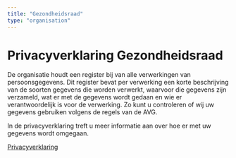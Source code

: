 ```yaml
---
title: "Gezondheidsraad"
type: "organisation"
---
```


# Privacyverklaring Gezondheidsraad

De organisatie houdt een register bij van alle verwerkingen van persoonsgegevens. Dit register bevat per verwerking een korte beschrijving van de soorten gegevens die worden verwerkt, waarvoor die gegevens zijn verzameld, wat er met de gegevens wordt gedaan en wie er verantwoordelijk is voor de verwerking. Zo kunt u controleren of wij uw gegevens gebruiken volgens de regels van de AVG.

In de privacyverklaring treft u meer informatie aan over hoe er met uw gegevens wordt omgegaan.

<a href="https://www.rijksoverheid.nl/ministeries/ministerie-van-justitie-en-veiligheid/privacy" rel="external nofollow">Privacyverklaring</a>
